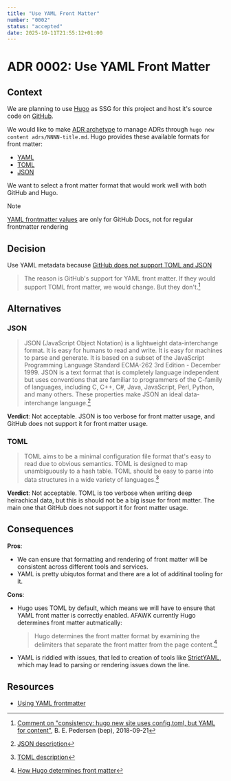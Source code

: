 ```yaml
---
title: "Use YAML Front Matter"
number: "0002"
status: "accepted"
date: 2025-10-11T21:55:12+01:00
---
```


# ADR 0002: Use YAML Front Matter

## Context

We are planning to use [Hugo](https://gohugo.io/) as SSG for this project and host it's source code on [GitHub](http://github.com).

We would like to make [ADR archetype](https://gohugo.io/content-management/archetypes/) to manage ADRs through `hugo new content adrs/NNNN-title.md`. Hugo provides these available formats for front matter:

- [YAML](https://yaml.org/)
- [TOML](https://toml.io/en/)
- [JSON](https://www.json.org/json-en.html)

We want to select a front matter format that would work well with both GitHub and Hugo.

> [!NOTE]
> [YAML frontmatter values](https://docs.github.com/en/contributing/writing-for-github-docs/using-yaml-frontmatter?versionId=free-pro-team%40latest&productId=contributing&restPage=writing-for-github-docs%2Cusing-yaml-frontmatter#yaml-frontmatter-values) are only for GitHub Docs, not for regular frontmatter rendering


## Decision

Use YAML metadata because [GitHub does not support TOML and JSON](https://docs.github.com/en/contributing/writing-for-github-docs/using-yaml-frontmatter)

> The reason is GitHub's support for YAML front matter. If they would support TOML front matter, we would change. But they don't.[^1]

## Alternatives

### JSON

> JSON (JavaScript Object Notation) is a lightweight data-interchange format. It is easy for humans to read and write. It is easy for machines to parse and generate. It is based on a subset of the JavaScript Programming Language Standard ECMA-262 3rd Edition - December 1999. JSON is a text format that is completely language independent but uses conventions that are familiar to programmers of the C-family of languages, including C, C++, C#, Java, JavaScript, Perl, Python, and many others. These properties make JSON an ideal data-interchange language.[^2]

**Verdict**: Not acceptable. JSON is too verbose for front matter usage, and GitHub does not support it for front matter usage.

### TOML

> TOML aims to be a minimal configuration file format that's easy to read due to obvious semantics. TOML is designed to map unambiguously to a hash table. TOML should be easy to parse into data structures in a wide variety of languages.[^3]

**Verdict**: Not acceptable. TOML is too verbose when writing deep heirachical data, but this is should not be a big issue for front matter. The main one that GitHub does not support it for front matter usage.

## Consequences

**Pros**:

- We can ensure that formatting and rendering of front matter will be consistent across different tools and services.
- YAML is pretty ubiqutos format and there are a lot of additinal tooling for it.

**Cons**:

- Hugo uses TOML by default, which means we will have to ensure that YAML front matter is correctly enabled. AFAWK currently Hugo determines front matter autmatically:
    > Hugo determines the front matter format by examining the delimiters that separate the front matter from the page content.[^4]
- YAML is riddled with issues, that led to creation of tools like [StrictYAML](https://github.com/crdoconnor/strictyaml), which may lead to parsing or rendering issues down the line.

## Resources

- [Using YAML frontmatter](https://docs.github.com/en/contributing/writing-for-github-docs/using-yaml-frontmatter)

[^1]: [Comment on "consistency: hugo new site uses config.toml, but YAML for content"](https://github.com/gohugoio/hugo/issues/5241#issuecomment-423469803), B. E. Pedersen (bep), 2018-09-21
[^2]: [JSON description](https://www.json.org/json-en.html#:~:text=JSON%20%28JavaScript%20Object%20Notation%29)
[^3]: [TOML description](https://toml.io/en/#:~:text=TOML%20aims%20to%20be%20a%20minimal)
[^4]: [How Hugo determines front matter](https://gohugo.io/content-management/front-matter/#:~:text=Hugo%20determines%20the%20front%20matter%20format)
